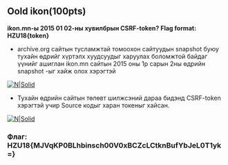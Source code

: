 ## Oold ikon(100pts)

**ikon.mn-ы 2015 01 02-ны хувилбрын CSRF-token? Flag format: HZU18{token}**

- archive.org сайтын тусламжтай томоохон сайтуудын snapshot буюу тухайн өдрийг хүртэлх хуудсуудыг харуулах боломжтой байдаг үүнийг ашиглан ikon.mn сайтын 2015 оны 1р сарын 2ны өдрийн snapshot -ыг хайж олох хэрэгтэй 

[![N|Solid](https://github.com/DCERT-MNDC/HZ-U18/blob/master/include/7.png)](https://github.com/DCERT-MNDC/HZ-U18/blob/master/include/7.png)


- Тухайн өдрийн сайтын төлөвт шилжсэний дараа бидэнд CSRF-token хэрэгтэй учир Source кодыг харан токеныг хайсан.


[![N|Solid](https://github.com/DCERT-MNDC/HZ-U18/blob/master/include/8.PNG)](https://github.com/DCERT-MNDC/HZ-U18/blob/master/include/8.PNG)


### Флаг: HZU18{MJVqKP0BLhbinsch00V0xBCZcLCtknBufYbJeL0T1yk=}
